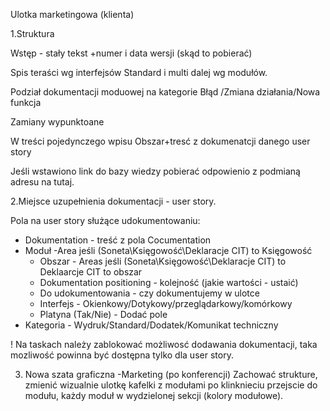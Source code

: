 Ulotka marketingowa (klienta)

1.Struktura

 Wstęp - stały tekst  +numer i data wersji (skąd to pobierać)

 Spis teraści wg interfejsów Standard i multi dalej wg modułów.

 Podział dokumentacji moduowej na kategorie Błąd /Zmiana działania/Nowa funkcja 

 Zamiany wypunktoane 
  
W treści pojedynczego wpisu Obszar+tresć z dokumenatcji danego user story 

Jeśli wstawiono link do bazy wiedzy pobierać odpowienio z podmianą adresu na tutaj.

2.Miejsce uzupełnienia dokumentacji -  user story.

Pola na user story służące udokumentowaniu:
  *  Dokumentation - treść z pola Cocumentation
* Moduł  -Area    jeśli (Soneta\Księgowość\Deklaracje CIT) to Księgowość
  *  Obszar - Areas 
    jeśli (Soneta\Księgowość\Deklaracje CIT) to Deklaarcje CIT to obszar
  *  Dokumentation positioning - kolejność (jakie wartości -  ustaić)
  *  Do udokumentowania -  czy dokumentujemy w ulotce
  * Interfejs - Okienkowy/Dotykowy/przeglądarkowy/komórkowy
  *  Platyna (Tak/Nie) - Dodać pole
 *  Kategoria - Wydruk/Standard/Dodatek/Komunikat techniczny
  

! Na taskach należy zablokować możliwosć dodawania dokumentacji, taka mozliwość powinna być dostępna tylko dla user story.

3. Nowa szata graficzna -Marketing (po konferencji)
Zachować strukture, zmienić wizualnie ulotkę
kafelki z modułami po klinknieciu przejscie do modułu, każdy moduł w wydzielonej sekcji (kolory modułowe).